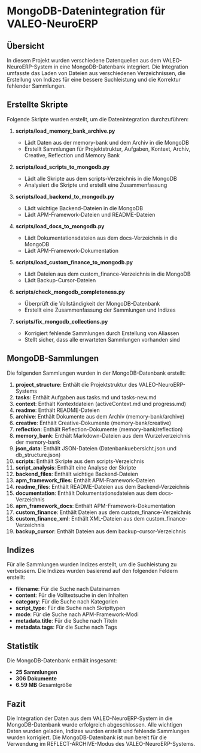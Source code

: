 # MongoDB-Datenintegration für VALEO-NeuroERP

## Übersicht

In diesem Projekt wurden verschiedene Datenquellen aus dem VALEO-NeuroERP-System in eine MongoDB-Datenbank integriert. Die Integration umfasste das Laden von Dateien aus verschiedenen Verzeichnissen, die Erstellung von Indizes für eine bessere Suchleistung und die Korrektur fehlender Sammlungen.

## Erstellte Skripte

Folgende Skripte wurden erstellt, um die Datenintegration durchzuführen:

1. **scripts/load_memory_bank_archive.py**
   - Lädt Daten aus der memory-bank und dem Archiv in die MongoDB
   - Erstellt Sammlungen für Projektstruktur, Aufgaben, Kontext, Archiv, Creative, Reflection und Memory Bank

2. **scripts/load_scripts_to_mongodb.py**
   - Lädt alle Skripte aus dem scripts-Verzeichnis in die MongoDB
   - Analysiert die Skripte und erstellt eine Zusammenfassung

3. **scripts/load_backend_to_mongodb.py**
   - Lädt wichtige Backend-Dateien in die MongoDB
   - Lädt APM-Framework-Dateien und README-Dateien

4. **scripts/load_docs_to_mongodb.py**
   - Lädt Dokumentationsdateien aus dem docs-Verzeichnis in die MongoDB
   - Lädt APM-Framework-Dokumentation

5. **scripts/load_custom_finance_to_mongodb.py**
   - Lädt Dateien aus dem custom_finance-Verzeichnis in die MongoDB
   - Lädt Backup-Cursor-Dateien

6. **scripts/check_mongodb_completeness.py**
   - Überprüft die Vollständigkeit der MongoDB-Datenbank
   - Erstellt eine Zusammenfassung der Sammlungen und Indizes

7. **scripts/fix_mongodb_collections.py**
   - Korrigiert fehlende Sammlungen durch Erstellung von Aliassen
   - Stellt sicher, dass alle erwarteten Sammlungen vorhanden sind

## MongoDB-Sammlungen

Die folgenden Sammlungen wurden in der MongoDB-Datenbank erstellt:

1. **project_structure**: Enthält die Projektstruktur des VALEO-NeuroERP-Systems
2. **tasks**: Enthält Aufgaben aus tasks.md und tasks-new.md
3. **context**: Enthält Kontextdateien (activeContext.md und progress.md)
4. **readme**: Enthält README-Dateien
5. **archive**: Enthält Dokumente aus dem Archiv (memory-bank/archive)
6. **creative**: Enthält Creative-Dokumente (memory-bank/creative)
7. **reflection**: Enthält Reflection-Dokumente (memory-bank/reflection)
8. **memory_bank**: Enthält Markdown-Dateien aus dem Wurzelverzeichnis der memory-bank
9. **json_data**: Enthält JSON-Dateien (Datenbankuebersicht.json und db_structure.json)
10. **scripts**: Enthält Skripte aus dem scripts-Verzeichnis
11. **script_analysis**: Enthält eine Analyse der Skripte
12. **backend_files**: Enthält wichtige Backend-Dateien
13. **apm_framework_files**: Enthält APM-Framework-Dateien
14. **readme_files**: Enthält README-Dateien aus dem Backend-Verzeichnis
15. **documentation**: Enthält Dokumentationsdateien aus dem docs-Verzeichnis
16. **apm_framework_docs**: Enthält APM-Framework-Dokumentation
17. **custom_finance**: Enthält Dateien aus dem custom_finance-Verzeichnis
18. **custom_finance_xml**: Enthält XML-Dateien aus dem custom_finance-Verzeichnis
19. **backup_cursor**: Enthält Dateien aus dem backup-cursor-Verzeichnis

## Indizes

Für alle Sammlungen wurden Indizes erstellt, um die Suchleistung zu verbessern. Die Indizes wurden basierend auf den folgenden Feldern erstellt:

- **filename**: Für die Suche nach Dateinamen
- **content**: Für die Volltextsuche in den Inhalten
- **category**: Für die Suche nach Kategorien
- **script_type**: Für die Suche nach Skripttypen
- **mode**: Für die Suche nach APM-Framework-Modi
- **metadata.title**: Für die Suche nach Titeln
- **metadata.tags**: Für die Suche nach Tags

## Statistik

Die MongoDB-Datenbank enthält insgesamt:
- **25 Sammlungen**
- **306 Dokumente**
- **6.59 MB** Gesamtgröße

## Fazit

Die Integration der Daten aus dem VALEO-NeuroERP-System in die MongoDB-Datenbank wurde erfolgreich abgeschlossen. Alle wichtigen Daten wurden geladen, Indizes wurden erstellt und fehlende Sammlungen wurden korrigiert. Die MongoDB-Datenbank ist nun bereit für die Verwendung im REFLECT-ARCHIVE-Modus des VALEO-NeuroERP-Systems.
